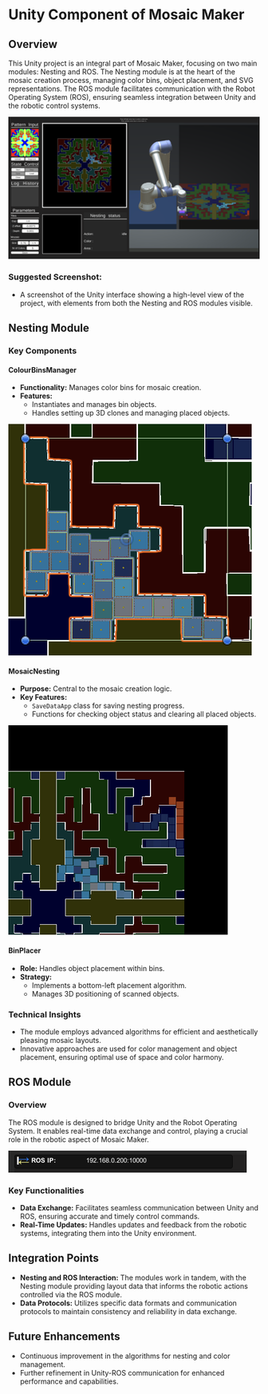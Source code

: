 
# Unity Component of Mosaic Maker

## Overview
This Unity project is an integral part of Mosaic Maker, focusing on two main modules: Nesting and ROS. The Nesting module is at the heart of the mosaic creation process, managing color bins, object placement, and SVG representations. The ROS module facilitates communication with the Robot Operating System (ROS), ensuring seamless integration between Unity and the robotic control systems.

![UI Unity](https://github.com/In-dialog/Mosaic-Maker/blob/main/images/UI.png)

### Suggested Screenshot:
- A screenshot of the Unity interface showing a high-level view of the project, with elements from both the Nesting and ROS modules visible.

## Nesting Module

### Key Components

#### ColourBinsManager
- **Functionality:** Manages color bins for mosaic creation.
- **Features:**
  - Instantiates and manages bin objects.
  - Handles setting up 3D clones and managing placed objects.

![ColourBins Visualization](https://github.com/In-dialog/Mosaic-Maker/blob/main/images/Color_Bin_Mosaic.png)

#### MosaicNesting
- **Purpose:** Central to the mosaic creation logic.
- **Key Features:**
  - `SaveDataApp` class for saving nesting progress.
  - Functions for checking object status and clearing all placed objects.

![Mosaic_Nesting Visualization](https://github.com/In-dialog/Mosaic-Maker/blob/main/images/Mosaic_Nesting.png)


#### BinPlacer
- **Role:** Handles object placement within bins.
- **Strategy:**
  - Implements a bottom-left placement algorithm.
  - Manages 3D positioning of scanned objects.

### Technical Insights
- The module employs advanced algorithms for efficient and aesthetically pleasing mosaic layouts.
- Innovative approaches are used for color management and object placement, ensuring optimal use of space and color harmony.

## ROS Module

### Overview
The ROS module is designed to bridge Unity and the Robot Operating System. It enables real-time data exchange and control, playing a crucial role in the robotic aspect of Mosaic Maker.

![ROS CONNECTION](https://github.com/In-dialog/Mosaic-Maker/blob/main/images/ROS.png)

### Key Functionalities
- **Data Exchange:** Facilitates seamless communication between Unity and ROS, ensuring accurate and timely control commands.
- **Real-Time Updates:** Handles updates and feedback from the robotic systems, integrating them into the Unity environment.

## Integration Points
- **Nesting and ROS Interaction:** The modules work in tandem, with the Nesting module providing layout data that informs the robotic actions controlled via the ROS module.
- **Data Protocols:** Utilizes specific data formats and communication protocols to maintain consistency and reliability in data exchange.

## Future Enhancements
- Continuous improvement in the algorithms for nesting and color management.
- Further refinement in Unity-ROS communication for enhanced performance and capabilities.
